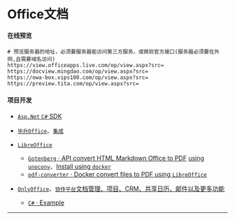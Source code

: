 # Office文档

#### 在线预览
```
# 预览服务器的地址，必须要服务器能访问第三方服务，或微软官方接口(服务器必须要在外网,且需要域名访问)
https://view.officeapps.live.com/op/view.aspx?src=
https://docview.mingdao.com/op/view.aspx?src=
https://owa-box.vips100.com/op/view.aspx?src=
https://preview.tita.com/op/view.aspx?src=
```

#### 项目开发

* [`Asp.Net` `C#` SDK](https://github.com/angenal/AspNet/tree/master/src/Office)

* [`毕升Office`](https://wiki.bishengoffice.com/install/)、[`集成`](https://wiki.bishengoffice.com/zh/integrate/)

* [`LibreOffice`](https://zh-cn.libreoffice.org/download/libreoffice/)
  * [`Gotenberg` · API convert HTML Markdown Office to PDF](https://thecodingmachine.github.io/gotenberg/#webhook.timeout) [using `unoconv`](https://github.com/dagwieers/unoconv)、[Install using `docker`](https://github.com/thecodingmachine/gotenberg)
  * [`pdf-converter` · Docker convert files to PDF using `LibreOffice`](https://github.com/ymmt2005/pdf-converter)

* [`OnlyOffice`](https://www.onlyoffice.com/zh/download-docs.aspx?from=downloadintegrationmenu#docs-developer)、[`协作平台`文档管理、项目、CRM、共享日历、邮件以及更多功能](https://www.onlyoffice.com/zh/download.aspx#groups)
  * [`C#` · Example](https://api.onlyoffice.com/docbuilder/csharpexample)

----

